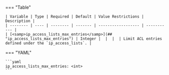 === "Table"

    | Variable | Type | Required | Default | Value Restrictions | Description |
    | -------- | ---- | -------- | ------- | ------------------ | ----------- |
    | [<samp>ip_access_lists_max_entries</samp>](## "ip_access_lists_max_entries") | Integer |  |  |  | Limit ACL entries defined under the `ip_access_lists`. |

=== "YAML"

    ```yaml
    ip_access_lists_max_entries: <int>
    ```
